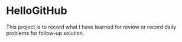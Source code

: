 # HelloGitHub
This project is to record what I have learned for review or record daily problems for follow-up solution.
